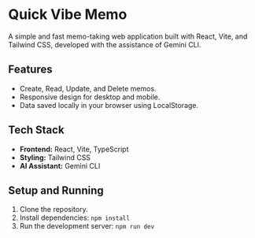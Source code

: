 # Quick Vibe Memo

A simple and fast memo-taking web application built with React, Vite, and Tailwind CSS, developed with the assistance of Gemini CLI.

## Features

- Create, Read, Update, and Delete memos.
- Responsive design for desktop and mobile.
- Data saved locally in your browser using LocalStorage.

## Tech Stack

- **Frontend:** React, Vite, TypeScript
- **Styling:** Tailwind CSS
- **AI Assistant:** Gemini CLI

## Setup and Running

1.  Clone the repository.
2.  Install dependencies: `npm install`
3.  Run the development server: `npm run dev`